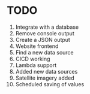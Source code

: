 # TODO

1. Integrate with a database
1. Remove console output
1. Create a JSON output
1. Website frontend
1. Find a new data source
1. CICD working
1. Lambda support
1. Added new data sources
1. Satellite imagery added
1. Scheduled saving of values